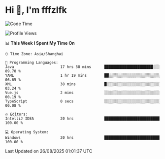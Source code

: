 # Hi 👋, I'm fffzlfk

<!--START_SECTION:waka-->
![Code Time](http://img.shields.io/badge/Code%20Time-1%2C353%20hrs%203%20mins-blue)

![Profile Views](http://img.shields.io/badge/Profile%20Views-0-blue)

📊 **This Week I Spent My Time On** 

```text
🕑︎ Time Zone: Asia/Shanghai

💬 Programming Languages: 
Java                     17 hrs 58 mins      ██████████████████████░░░   89.78 % 
YAML                     1 hr 19 mins        ██░░░░░░░░░░░░░░░░░░░░░░░   06.65 % 
XML                      38 mins             █░░░░░░░░░░░░░░░░░░░░░░░░   03.24 % 
Vue.js                   2 mins              ░░░░░░░░░░░░░░░░░░░░░░░░░   00.19 % 
TypeScript               0 secs              ░░░░░░░░░░░░░░░░░░░░░░░░░   00.08 % 

🔥 Editors: 
IntelliJ IDEA            20 hrs              █████████████████████████   100.00 % 

💻 Operating System: 
Windows                  20 hrs              █████████████████████████   100.00 % 
```


 Last Updated on 26/08/2025 01:01:37 UTC
<!--END_SECTION:waka-->
